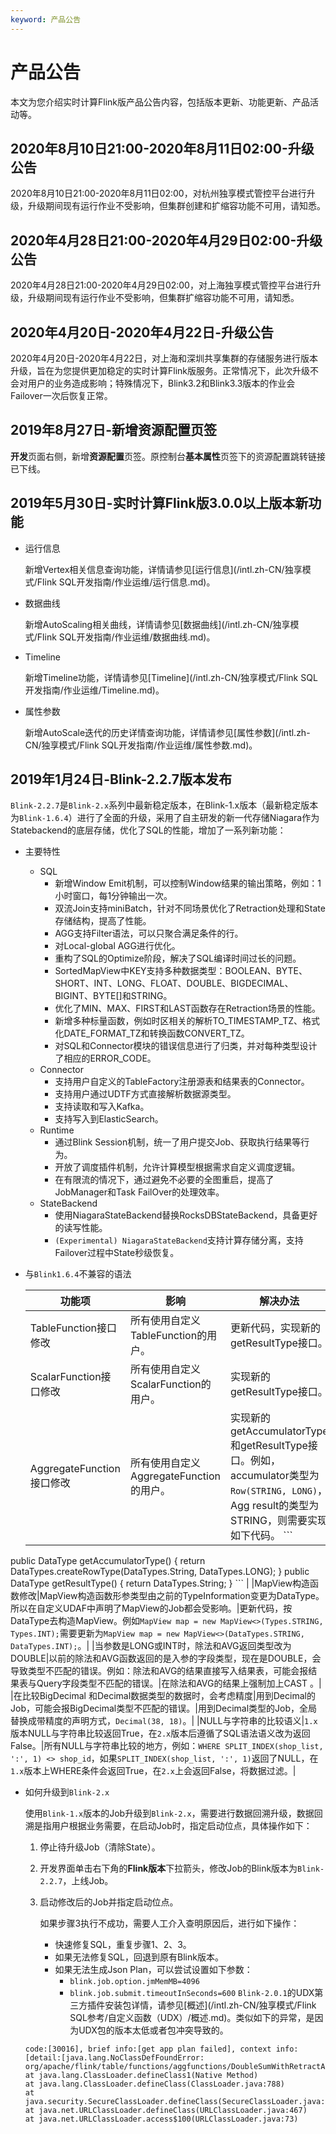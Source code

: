```yaml
---
keyword: 产品公告
---
```


# 产品公告

本文为您介绍实时计算Flink版产品公告内容，包括版本更新、功能更新、产品活动等。

## 2020年8月10日21:00-2020年8月11日02:00-升级公告

2020年8月10日21:00-2020年8月11日02:00，对杭州独享模式管控平台进行升级，升级期间现有运行作业不受影响，但集群创建和扩缩容功能不可用，请知悉。

## 2020年4月28日21:00-2020年4月29日02:00-升级公告

2020年4月28日21:00-2020年4月29日02:00，对上海独享模式管控平台进行升级，升级期间现有运行作业不受影响，但集群扩缩容功能不可用，请知悉。

## 2020年4月20日-2020年4月22日-升级公告

2020年4月20日-2020年4月22日，对上海和深圳共享集群的存储服务进行版本升级，旨在为您提供更加稳定的实时计算Flink版服务。正常情况下，此次升级不会对用户的业务造成影响；特殊情况下，Blink3.2和Blink3.3版本的作业会Failover一次后恢复正常。

## 2019年8月27日-新增资源配置页签

**开发**页面右侧，新增**资源配置**页签。原控制台**基本属性**页签下的资源配置跳转链接已下线。

## 2019年5月30日-实时计算Flink版3.0.0以上版本新功能

-   运行信息

    新增Vertex相关信息查询功能，详情请参见[运行信息](/intl.zh-CN/独享模式/Flink SQL开发指南/作业运维/运行信息.md)。

-   数据曲线

    新增AutoScaling相关曲线，详情请参见[数据曲线](/intl.zh-CN/独享模式/Flink SQL开发指南/作业运维/数据曲线.md)。

-   Timeline

    新增Timeline功能，详情请参见[Timeline](/intl.zh-CN/独享模式/Flink SQL开发指南/作业运维/Timeline.md)。

-   属性参数

    新增AutoScale迭代的历史详情查询功能，详情请参见[属性参数](/intl.zh-CN/独享模式/Flink SQL开发指南/作业运维/属性参数.md)。


## 2019年1月24日-Blink-2.2.7版本发布

`Blink-2.2.7`是`Blink-2.x`系列中最新稳定版本，在Blink-1.x版本（最新稳定版本为`Blink-1.6.4`）进行了全面的升级，采用了自主研发的新一代存储Niagara作为Statebackend的底层存储，优化了SQL的性能，增加了一系列新功能：

-   主要特性
    -   SQL
        -   新增Window Emit机制，可以控制Window结果的输出策略，例如：1小时窗口，每1分钟输出一次。
        -   双流Join支持miniBatch，针对不同场景优化了Retraction处理和State存储结构，提高了性能。
        -   AGG支持Filter语法，可以只聚合满足条件的行。
        -   对Local-global AGG进行优化。
        -   重构了SQL的Optimize阶段，解决了SQL编译时间过长的问题。
        -   SortedMapView中KEY支持多种数据类型：BOOLEAN、BYTE、SHORT、INT、LONG、FLOAT、DOUBLE、BIGDECIMAL、BIGINT、BYTE\[\]和STRING。
        -   优化了MIN、MAX、FIRST和LAST函数存在Retraction场景的性能。
        -   新增多种标量函数，例如时区相关的解析TO\_TIMESTAMP\_TZ、格式化DATE\_FORMAT\_TZ和转换函数CONVERT\_TZ。
        -   对SQL和Connector模块的错误信息进行了归类，并对每种类型设计了相应的ERROR\_CODE。
    -   Connector
        -   支持用户自定义的TableFactory注册源表和结果表的Connector。
        -   支持用户通过UDTF方式直接解析数据源类型。
        -   支持读取和写入Kafka。
        -   支持写入到ElasticSearch。
    -   Runtime
        -   通过Blink Session机制，统一了用户提交Job、获取执行结果等行为。
        -   开放了调度插件机制，允许计算模型根据需求自定义调度逻辑。
        -   在有限流的情况下，通过避免不必要的全图重启，提高了JobManager和Task FailOver的处理效率。
    -   StateBackend
        -   使用NiagaraStateBackend替换RocksDBStateBackend，具备更好的读写性能。
        -   `(Experimental) NiagaraStateBackend`支持计算存储分离，支持Failover过程中State秒级恢复。
-   与`Blink1.6.4`不兼容的语法

    |功能项|影响|解决办法|
    |---|--|----|
    |TableFunction接口修改|所有使用自定义TableFunction的用户。|更新代码，实现新的getResultType接口。|
    |ScalarFunction接口修改|所有使用自定义ScalarFunction的用户。|实现新的getResultType接口。|
    |AggregateFunction接口修改|所有使用自定义AggregateFunction的用户。|实现新的getAccumulatorType和getResultType接口。例如，accumulator类型为`Row(STRING, LONG)`，Agg result的类型为STRING，则需要实现如下代码。     ```
public DataType getAccumulatorType\(\) { return
              DataTypes.createRowType\(DataTypes.String, DataTypes.LONG\); } public DataType
              getResultType\(\) { return DataTypes.String; }
    ``` |
    |MapView构造函数修改|MapView构造函数形参类型由之前的TypeInformation变更为DataType。所以在自定义UDAF中声明了MapView的Job都会受影响。|更新代码，按DataType去构造MapView。例如`MapView map = new MapView<>(Types.STRING, Types.INT);`需要更新为`MapView map = new MapView<>(DataTypes.STRING, DataTypes.INT);`。|
    |当参数是LONG或INT时，除法和AVG返回类型改为DOUBLE|以前的除法和AVG函数返回的是入参的字段类型，现在是DOUBLE，会导致类型不匹配的错误。例如：除法和AVG的结果直接写入结果表，可能会报结果表与Query字段类型不匹配的错误。|在除法和AVG的结果上强制加上CAST 。|
    |在比较BigDecimal 和Decimal数据类型的数据时，会考虑精度|用到Decimal的Job，可能会报BigDecimal类型不匹配的错误。|用到Decimal类型的Job，全局替换成带精度的声明方式，`Decimal(38, 18)`。|
    |NULL与字符串的比较语义|`1.x`版本NULL与字符串比较返回True，在`2.x`版本后遵循了SQL语法语义改为返回False。|所有NULL与字符串比较的地方，例如：`WHERE SPLIT_INDEX(shop_list, ':', 1) <> shop_id`，如果`SPLIT_INDEX(shop_list, ':', 1)`返回了NULL，在`1.x`版本上WHERE条件会返回True，在`2.x`上会返回False，将数据过滤。|

-   如何升级到`Blink-2.x`

    使用`Blink-1.x`版本的Job升级到`Blink-2.x`，需要进行数据回溯升级，数据回溯是指用户根据业务需要，在启动Job时，指定启动位点，具体操作如下：

    1.  停止待升级Job（清除State）。
    2.  开发界面单击右下角的**Flink版本**下拉箭头，修改Job的Blink版本为`Blink-2.2.7`，上线Job。
    3.  启动修改后的Job并指定启动位点。

        如果步骤3执行不成功，需要人工介入查明原因后，进行如下操作：

        -   快速修复SQL，重复步骤1、2、3。
        -   如果无法修复SQL，回退到原有Blink版本。
        -   如果无法生成Json Plan，可以尝试设置如下参数：
            -   `blink.job.option.jmMemMB=4096`
            -   `blink.job.submit.timeoutInSeconds=600`
    `Blink-2.0.1`的UDX第三方插件安装包详情，请参见[概述](/intl.zh-CN/独享模式/Flink SQL参考/自定义函数（UDX）/概述.md)。类似如下的异常，是因为UDX包的版本太低或者包冲突导致的。

    ```
    code:[30016], brief info:[get app plan failed], context info:[detail:[java.lang.NoClassDefFoundError: org/apache/flink/table/functions/aggfunctions/DoubleSumWithRetractAggFunction
    at java.lang.ClassLoader.defineClass1(Native Method)
    at java.lang.ClassLoader.defineClass(ClassLoader.java:788)
    at java.security.SecureClassLoader.defineClass(SecureClassLoader.java:142)
    at java.net.URLClassLoader.defineClass(URLClassLoader.java:467)
    at java.net.URLClassLoader.access$100(URLClassLoader.java:73)
    ```


